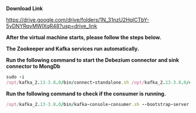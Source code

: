 **Download Link**  <br />

https://drive.google.com/drive/folders/1N_31nzU2HqlCTbY-5yDNYRqvMWlXqR48?usp=drive_link

**After the virtual machine starts, please follow the steps below.** <br />

**The Zookeeper and Kafka services run automatically.** <br />

**Run the following command to start the Debezium connector and sink connector to MongDb**
```ruby
sudo -i
/opt/kafka_2.13-3.8.0/bin/connect-standalone.sh /opt/kafka_2.13-3.8.0/config/connect-standalone.properties /opt/kafka_2.13-3.8.0/config/connect-mongo.properties /opt/kafka_2.13-3.8.0/config/connect-debezium-postgres.properties
```

**Run the following command to check if the consumer is running.**
```ruby
/opt/kafka_2.13-3.8.0/bin/kafka-console-consumer.sh --bootstrap-server localhost:9092 --topic test.numbers.publics.numbers --from-beginning
```
